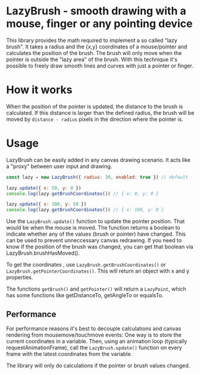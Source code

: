 # LazyBrush - smooth drawing with a mouse, finger or any pointing device

This library provides the math required to implement a so called "lazy brush".
It takes a radius and the {x,y} coordinates of a mouse/pointer and calculates
the position of the brush.
The brush will only move when the pointer is outside the "lazy area" of the
brush. With this technique it's possible to freely draw smooth lines and curves
with just a pointer or finger.

# How it works
When the position of the pointer is updated, the distance to the brush is
calculated. If this distance is larger than the defined radius, the brush will
be moved by `distance - radius` pixels in the direction where the pointer is.

# Usage
LazyBrush can be easily added in any canvas drawing scenario. It acts like a
"proxy" between user input and drawing.

```javascript
const lazy = new LazyBrush({ radius: 30, enabled: true }) // default

lazy.update({ x: 50, y: 0 })
console.log(lazy.getBrushCoordinates()) // { x: 0, y: 0 }

lazy.update({ x: 200, y: 50 })
console.log(lazy.getBrushCoordinates()) // { x: 100, y: 0 }
```

Use the `LazyBrush.update()` function to update the pointer position. That
would be when the mouse is moved. The function returns a boolean to indicate
whether any of the values (brush or pointer) have changed. This can be used to
prevent unneccessary canvas redrawing.
If you need to know if the position of the brush was changed, you can get that
boolean via LazyBrush.brushHasMoved().

To get the coordinates , use `LazyBrush.getBrushCoordinates()` or
`LazyBrush.getPointerCoordinates()`. This will return an object with x and y
properties.

The functions `getBrush()` and `getPointer()` will return a `LazyPoint`, which
has some functions like getDistanceTo, getAngleTo or equalsTo.

## Performance
For performance reasons it's best to decouple calculations and canvas rendering
from mousemove/touchmove events: One way is to store the current coordinates in
a variable. Then, using an animation loop (typically requestAnimationFrame),
call the `LazyBrush.update()` function on every frame with the latest
coordinates from the variable.

The library will only do calculations if the pointer or brush values changed.
